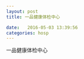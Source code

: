 ```yaml
--- 
layout: post 
title: 一品健康体检中心

date:   2016-05-03 13:39:56 
categories: hosp 
--- 
```

   
一品健康体检中心
